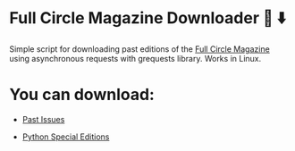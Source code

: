 # Full Circle Magazine Downloader :orange_book: :arrow_down:
Simple script for downloading past editions of the [Full Circle Magazine](http://fullcirclemagazine.org) using
asynchronous requests with grequests library. Works in Linux.


 # You can download:
  - [Past Issues](http://fullcirclemagazine.org/downloads/)

 - [Python Special Editions](http://fullcirclemagazine.org/python-special-editions/)
